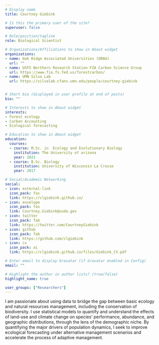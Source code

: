 ```yaml
---
# Display name
title: Courtney Giebink

# Is this the primary user of the site?
superuser: false

# Role/position/tagline
role: Biological Scientist

# Organizations/Affiliations to show in About widget
organizations:
- name: Oak Ridge Associated Universities (ORAU)
  url: ""
- name: USFS Northern Research Station FIA Carbon Science Group
  url: https://www.fia.fs.fed.us/forestcarbon/
- name: UMN Silva Lab
  url: https://silvalab.cfans.umn.edu/people/courtney-giebink


# Short bio (displayed in user profile at end of posts)
bio: ""

# Interests to show in About widget
interests:
- Forest ecology
- Carbon Accounting
- Ecological forecasting

# Education to show in About widget
education:
  courses:
  - course: M.Sc. in  Ecology and Evolutionary Biology
    institution: The University of arizona
    year: 2021
  - course: B.Sc. Biology
    institution: University of Wisconsin La Crosse
    year: 2017

# Social/Academic Networking
social:
- icon: external-link
  icon_pack: fas
  link: https://clgiebink.github.io/
- icon: envelope
  icon_pack: fas
  link: Courtney.Giebink@usda.gov
- icon: twitter
  icon_pack: fab
  link: https://twitter.com/CourtneyGiebink
- icon: github
  icon_pack: fab
  link: https://github.com/clgiebink
- icon: cv
  icon_pack: ai
  link: https://clgiebink.github.io/files/Giebink_CV.pdf

# Enter email to display Gravatar (if Gravatar enabled in Config)
email: ""

# Highlight the author in author lists? (true/false)
highlight_name: true

user_groups: ["Researchers"]
---
```


I am passionate about using data to bridge the gap between basic ecology and natural resources management, including the conservation of biodiversity. I use statistical models to quantify and understand the effects of land-use and climate change on species’ performance, abundance, and geographic distributions, through the lens of the demographic niche. By quantifying the major drivers of population dynamics, I seek to improve ecological forecasting under alternative management scenarios and accelerate the process of adaptive management.
